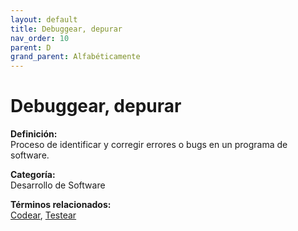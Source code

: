 ```yaml
---
layout: default
title: Debuggear, depurar
nav_order: 10
parent: D
grand_parent: Alfabéticamente
---
```


# Debuggear, depurar

**Definición:**  
Proceso de identificar y corregir errores o bugs en un programa de software.

**Categoría:**  
Desarrollo de Software  

  


**Términos relacionados:**  
[Codear](https://maleniski.github.io/diccionario-angl-tec-mx/docs/alfabeticamente/C/codear.html), [Testear](https://maleniski.github.io/diccionario-angl-tec-mx/docs/alfabeticamente/T/testear.html)
